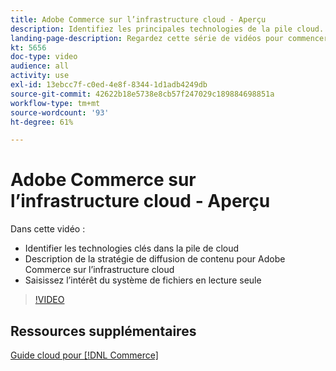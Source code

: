 ```yaml
---
title: Adobe Commerce sur l’infrastructure cloud - Aperçu
description: Identifiez les principales technologies de la pile cloud. Décrivez la stratégie de diffusion de contenu d’Adobe Commerce. Saisissez l’intérêt du système de fichiers en lecture seule.
landing-page-description: Regardez cette série de vidéos pour commencer à tirer partie de l’infrastructure cloud utilisée pour le déploiement et la gestion d’Adobe Commerce.
kt: 5656
doc-type: video
audience: all
activity: use
exl-id: 13ebcc7f-c0ed-4e8f-8344-1d1adb4249db
source-git-commit: 42622b18e5738e8cb57f247029c189884698851a
workflow-type: tm+mt
source-wordcount: '93'
ht-degree: 61%

---
```


# Adobe Commerce sur l’infrastructure cloud - Aperçu

Dans cette vidéo :

- Identifier les technologies clés dans la pile de cloud &#x200B;
- Description de la stratégie de diffusion de contenu pour Adobe Commerce sur l’infrastructure cloud
- Saisissez l’intérêt du système de fichiers en lecture seule

>[!VIDEO](https://video.tv.adobe.com/v/35298?quality=12&learn=on)

## Ressources supplémentaires

[Guide cloud pour [!DNL Commerce]](https://devdocs.magento.com/cloud/bk-cloud.html)
